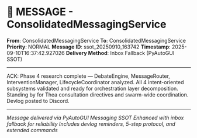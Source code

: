# 📨 MESSAGE - ConsolidatedMessagingService

**From**: ConsolidatedMessagingService
**To**: ConsolidatedMessagingService
**Priority**: NORMAL
**Message ID**: ssot_20250910_163742
**Timestamp**: 2025-09-10T16:37:42.927026
**Delivery Method**: Inbox Fallback (PyAutoGUI SSOT)

---

ACK: Phase 4 research complete — DebateEngine, MessageRouter, InterventionManager, LifecycleCoordinator analyzed. All 4 intent-oriented subsystems validated and ready for orchestration layer decomposition. Standing by for Thea consultation directives and swarm-wide coordination. Devlog posted to Discord.

---

*Message delivered via PyAutoGUI Messaging SSOT*
*Enhanced with inbox fallback for reliability*
*Includes devlog reminders, 5-step protocol, and extended commands*
